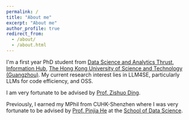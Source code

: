 ```yaml
---
permalink: /
title: "About me"
excerpt: "About me"
author_profile: true
redirect_from: 
  - /about/
  - /about.html
---
```


I'm a first year PhD student from [Data Science and Analytics Thrust](https://dsa.hkust-gz.edu.cn/), [Information Hub](https://www.hkust-gz.edu.cn/academics/hubs-and-thrust-areas/information-hub/), [The Hong Kong University of Science and Technology (Guangzhou)](https://www.hkust-gz.edu.cn/).
My current research interest lies in LLM4SE, particularly LLMs for code efficiency, and OSS.

I am very fortunate to be advised by [Prof. Zishuo Ding](https://personal.hkust-gz.edu.cn/ding/). 

Previously, I earned my MPhil from CUHK-Shenzhen where I was very fortunate to be advised by [Prof. Pinjia He](https://pinjiahe.github.io/) at the [School of Data Science](https://cs.pku.edu.cn/).

